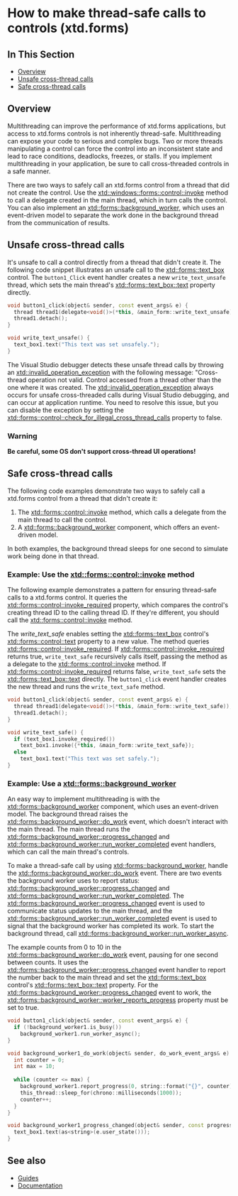 # How to make thread-safe calls to controls (xtd.forms)

## In This Section

* [Overview](#overview)
* [Unsafe cross-thread calls](#unsafe-cross-thread-calls)
* [Safe cross-thread calls](#safe-cross-thread-calls)

## Overview

Multithreading can improve the performance of xtd.forms applications, but access to xtd.forms controls is not inherently thread-safe.
Multithreading can expose your code to serious and complex bugs.
Two or more threads manipulating a control can force the control into an inconsistent state and lead to race conditions, deadlocks, freezes, or stalls.
If you implement multithreading in your application, be sure to call cross-threaded controls in a safe manner.

There are two ways to safely call an xtd.forms control from a thread that did not create the control.
Use the [xtd::windows::forms::control::invoke](https://gammasoft71.github.io/xtd/reference_guides/latest/classxtd_1_1forms_1_1control.html#a17ec51282322d8387937dc8dad438e32) method to call a delegate created in the main thread, which in turn calls the control.
You can also implement an [xtd::forms::background_worker](https://gammasoft71.github.io/xtd/reference_guides/latest/classxtd_1_1forms_1_1background__worker.html), which uses an event-driven model to separate the work done in the background thread from the communication of results.

## Unsafe cross-thread calls

It's unsafe to call a control directly from a thread that didn't create it.
The following code snippet illustrates an unsafe call to the [xtd::forms::text_box](https://gammasoft71.github.io/xtd/reference_guides/latest/classxtd_1_1forms_1_1text__box.html) control.
The `button1_Click` event handler creates a new `write_text_unsafe` thread, which sets the main thread's [xtd::forms::text_box::text](https://gammasoft71.github.io/xtd/reference_guides/latest/classxtd_1_1forms_1_1text__box.html#a2d900fe81bd0963d26d36a3a20e1d03e) property directly.

```cpp
void button1_click(object& sender, const event_args& e) {
  thread thread1(delegate<void()>(*this, &main_form::write_text_unsafe));
  thread1.detach();
}

void write_text_unsafe() {
  text_box1.text("This text was set unsafely.");
}
```

The Visual Studio debugger detects these unsafe thread calls by throwing an [xtd::invalid_operation_exception](https://gammasoft71.github.io/xtd/reference_guides/latest/classxtd_1_1invalid__operation__exception.html) with the following message: "Cross-thread operation not valid.
Control accessed from a thread other than the one where it was created.
The [xtd::invalid_operation_exception](https://gammasoft71.github.io/xtd/reference_guides/latest/classxtd_1_1invalid__operation__exception.html) always occurs for unsafe cross-threaded calls during Visual Studio debugging, and can occur at application runtime.
You need to resolve this issue, but you can disable the exception by setting the [xtd::forms::control::check_for_illegal_cross_thread_calls](https://gammasoft71.github.io/xtd/reference_guides/latest/classxtd_1_1forms_1_1control.html#ae50cc5d50f092033848aec2689e5df44) property to false.

### Warning

**Be careful, some OS don't support cross-thread UI operations!**

## Safe cross-thread calls

The following code examples demonstrate two ways to safely call a xtd.forms control from a thread that didn't create it:
1. The [xtd::forms::control::invoke](https://gammasoft71.github.io/xtd/reference_guides/latest/classxtd_1_1forms_1_1control.html#a17ec51282322d8387937dc8dad438e32) method, which calls a delegate from the main thread to call the control.
2. A [xtd::forms::background_worker](https://gammasoft71.github.io/xtd/reference_guides/latest/classxtd_1_1forms_1_1background__worker.html) component, which offers an event-driven model.

In both examples, the background thread sleeps for one second to simulate work being done in that thread.

### Example: Use the [xtd::forms::control::invoke](https://gammasoft71.github.io/xtd/reference_guides/latest/classxtd_1_1forms_1_1control.html#a17ec51282322d8387937dc8dad438e32) method

The following example demonstrates a pattern for ensuring thread-safe calls to a xtd.forms control. It queries the [xtd::forms::control::invoke_required](https://gammasoft71.github.io/xtd/reference_guides/latest/classxtd_1_1forms_1_1control.html#a7aa968c54c4a100d35f0dd2d0b9c5bc8) property, which compares the control's creating thread ID to the calling thread ID. If they're different, you should call the [xtd::forms::control::invoke](https://gammasoft71.github.io/xtd/reference_guides/latest/classxtd_1_1forms_1_1control.html#a17ec51282322d8387937dc8dad438e32) method.

The *write_text_safe* enables setting the [xtd::forms::text_box](https://gammasoft71.github.io/xtd/reference_guides/latest/classxtd_1_1forms_1_1text__box.html) control's [xtd::forms::control::text](https://gammasoft71.github.io/xtd/reference_guides/latest/classxtd_1_1forms_1_1control.html#a4c3b78843745277a88831bd0500ccb2b) property to a new value. The method queries [xtd::forms::control::invoke_required](https://gammasoft71.github.io/xtd/reference_guides/latest/classxtd_1_1forms_1_1control.html#a7aa968c54c4a100d35f0dd2d0b9c5bc8). If [xtd::forms::control::invoke_required](https://gammasoft71.github.io/xtd/reference_guides/latest/classxtd_1_1forms_1_1control.html#a7aa968c54c4a100d35f0dd2d0b9c5bc8) returns true, `write_text_safe` recursively calls itself, passing the method as a delegate to the [xtd::forms::control::invoke](https://gammasoft71.github.io/xtd/reference_guides/latest/classxtd_1_1forms_1_1control.html#a17ec51282322d8387937dc8dad438e32) method. If [xtd::forms::control::invoke_required](https://gammasoft71.github.io/xtd/reference_guides/latest/classxtd_1_1forms_1_1control.html#a7aa968c54c4a100d35f0dd2d0b9c5bc8) returns false, `write_text_safe` sets the [xtd::forms::text_box::text](https://gammasoft71.github.io/xtd/reference_guides/latest/classxtd_1_1forms_1_1text__box.html#a2d900fe81bd0963d26d36a3a20e1d03e) directly. The `button1_click` event handler creates the new thread and runs the `write_text_safe` method.

```cpp
void button1_click(object& sender, const event_args& e) {
  thread thread1(delegate<void()>(*this, &main_form::write_text_safe));
  thread1.detach();
}

void write_text_safe() {
  if (text_box1.invoke_required())
    text_box1.invoke({*this, &main_form::write_text_safe});
  else
    text_box1.text("This text was set safely.");
}
```

### Example: Use a [xtd::forms::background_worker](https://gammasoft71.github.io/xtd/reference_guides/latest/classxtd_1_1forms_1_1background__worker.html)

An easy way to implement multithreading is with the [xtd::forms::background_worker](https://gammasoft71.github.io/xtd/reference_guides/latest/classxtd_1_1forms_1_1background__worker.html) component, which uses an event-driven model. The background thread raises the [xtd::forms::background_worker::do_work](https://gammasoft71.github.io/xtd/reference_guides/latest/group__events.html#gaa4047b732cf383aa932c806080d03216) event, which doesn't interact with the main thread. The main thread runs the [xtd::forms::background_worker::progress_changed](https://gammasoft71.github.io/xtd/reference_guides/latest/group__events.html#ga01b056bb600ffc6552edff4830361bf4) and [xtd::forms::background_worker::run_worker_completed](https://gammasoft71.github.io/xtd/reference_guides/latest/group__events.html#ga08a598bc14af024ea2a9d16b18925f22) event handlers, which can call the main thread's controls.

To make a thread-safe call by using [xtd::forms::background_worker](https://gammasoft71.github.io/xtd/reference_guides/latest/classxtd_1_1forms_1_1background__worker.html), handle the [xtd::forms::background_worker::do_work](https://gammasoft71.github.io/xtd/reference_guides/latest/group__events.html#gaa4047b732cf383aa932c806080d03216) event. There are two events the background worker uses to report status: [xtd::forms::background_worker::progress_changed](https://gammasoft71.github.io/xtd/reference_guides/latest/group__events.html#ga01b056bb600ffc6552edff4830361bf4) and [xtd::forms::background_worker::run_worker_completed](https://gammasoft71.github.io/xtd/reference_guides/latest/group__events.html#ga08a598bc14af024ea2a9d16b18925f22). The [xtd::forms::background_worker::progress_changed](https://gammasoft71.github.io/xtd/reference_guides/latest/group__events.html#ga01b056bb600ffc6552edff4830361bf4) event is used to communicate status updates to the main thread, and the [xtd::forms::background_worker::run_worker_completed](https://gammasoft71.github.io/xtd/reference_guides/latest/group__events.html#ga08a598bc14af024ea2a9d16b18925f22) event is used to signal that the background worker has completed its work. To start the background thread, call [xtd::forms::background_worker::run_worker_async](https://gammasoft71.github.io/xtd/reference_guides/latest/classxtd_1_1forms_1_1background__worker.html#a3c1a81605e6f790fe68cf021f80f1952).

The example counts from 0 to 10 in the [xtd::forms::background_worker::do_work](https://gammasoft71.github.io/xtd/reference_guides/latest/group__events.html#gaa4047b732cf383aa932c806080d03216) event, pausing for one second between counts. It uses the [xtd::forms::background_worker::progress_changed](https://gammasoft71.github.io/xtd/reference_guides/latest/group__events.html#ga01b056bb600ffc6552edff4830361bf4) event handler to report the number back to the main thread and set the [xtd::forms::text_box](https://gammasoft71.github.io/xtd/reference_guides/latest/classxtd_1_1forms_1_1text__box.html) control's [xtd::forms::text_box::text](https://gammasoft71.github.io/xtd/reference_guides/latest/classxtd_1_1forms_1_1text__box.html#a2d900fe81bd0963d26d36a3a20e1d03e) property. For the [xtd::forms::background_worker::progress_changed](https://gammasoft71.github.io/xtd/reference_guides/latest/group__events.html#ga01b056bb600ffc6552edff4830361bf4) event to work, the [xtd::forms::background_worker::worker_reports_progress](https://gammasoft71.github.io/xtd/reference_guides/latest/classxtd_1_1forms_1_1background__worker.html#afcf2c17c7516752565718de4098b366a) property must be set to true.

```cpp
void button1_click(object& sender, const event_args& e) {
  if (!background_worker1.is_busy())
    background_worker1.run_worker_async();
}

void background_worker1_do_work(object& sender, do_work_event_args& e) {
  int counter = 0;
  int max = 10;
  
  while (counter <= max) {
    background_worker1.report_progress(0, string::format("{}", counter));
    this_thread::sleep_for(chrono::milliseconds(1000));
    counter++;
  }
}

void background_worker1_progress_changed(object& sender, const progress_changed_event_args& e) {
  text_box1.text(as<string>(e.user_state()));
}
```

## See also

* [Guides](/docs/documentation/Guides)
* [Documentation](/docs/documentation)
